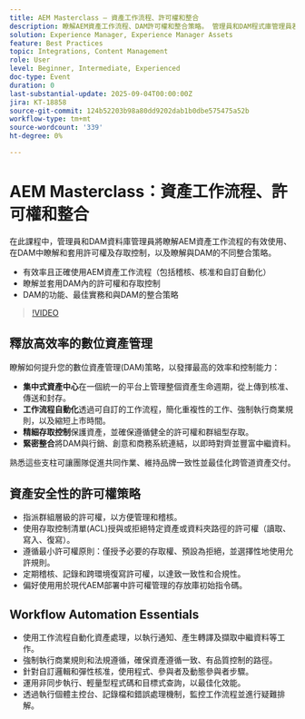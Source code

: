 ```yaml
---
title: AEM Masterclass — 資產工作流程、許可權和整合
description: 瞭解AEM資產工作流程、DAM許可權和整合策略。 管理員和DAM程式庫管理員若想取得最佳實務和自動化秘訣，這個模型非常理想。
solution: Experience Manager, Experience Manager Assets
feature: Best Practices
topic: Integrations, Content Management
role: User
level: Beginner, Intermediate, Experienced
doc-type: Event
duration: 0
last-substantial-update: 2025-09-04T00:00:00Z
jira: KT-18858
source-git-commit: 124b52203b98a80dd9202dab1b0dbe575475a52b
workflow-type: tm+mt
source-wordcount: '339'
ht-degree: 0%

---
```



# AEM Masterclass：資產工作流程、許可權和整合

在此課程中，管理員和DAM資料庫管理員將瞭解AEM資產工作流程的有效使用、在DAM中瞭解和套用許可權及存取控制，以及瞭解與DAM的不同整合策略。

* 有效率且正確使用AEM資產工作流程（包括稽核、核准和自訂自動化）
* 瞭解並套用DAM內的許可權和存取控制
* DAM的功能、最佳實務和與DAM的整合策略

>[!VIDEO](https://video.tv.adobe.com/v/3471463/?learn=on&enablevpops&captions=chi_hant)

## 釋放高效率的數位資產管理

瞭解如何提升您的數位資產管理(DAM)策略，以發揮最高的效率和控制能力：

* **集中式資產中心**&#x200B;在一個統一的平台上管理整個資產生命週期，從上傳到核准、傳送和封存。
* **工作流程自動化**&#x200B;透過可自訂的工作流程，簡化重複性的工作、強制執行商業規則，以及縮短上市時間。
* **精細存取控制**&#x200B;保護資產，並確保遵循健全的許可權和群組型存取。
* **緊密整合**&#x200B;將DAM與行銷、創意和商務系統連結，以即時對齊並豐富中繼資料。

熟悉這些支柱可讓團隊促進共同作業、維持品牌一致性並最佳化跨管道資產交付。

## 資產安全性的許可權策略

* 指派群組層級的許可權，以方便管理和稽核。
* 使用存取控制清單(ACL)授與或拒絕特定資產或資料夾路徑的許可權（讀取、寫入、復寫）。
* 遵循最小許可權原則：僅授予必要的存取權、預設為拒絕，並選擇性地使用允許規則。
* 定期稽核、記錄和跨環境復寫許可權，以達致一致性和合規性。
* 偏好使用用於現代AEM部署中許可權管理的存放庫初始指令碼。

## Workflow Automation Essentials

* 使用工作流程自動化資產處理，以執行通知、產生轉譯及擷取中繼資料等工作。
* 強制執行商業規則和法規遵循，確保資產遵循一致、有品質控制的路徑。
* 針對自訂邏輯和彈性核准，使用程式、參與者及動態參與者步驟。
* 運用非同步執行、輕量型程式碼和目標式查詢，以最佳化效能。
* 透過執行個體主控台、記錄檔和錯誤處理機制，監控工作流程並進行疑難排解。
